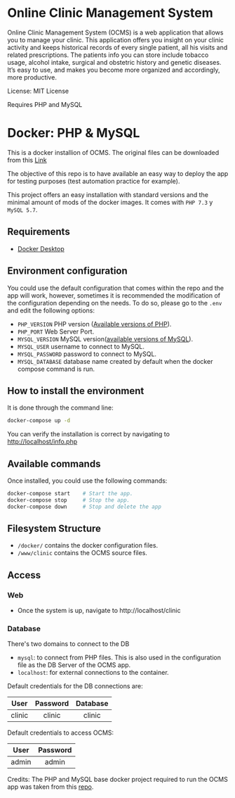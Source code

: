 # Online Clinic Management System

Online Clinic Management System (OCMS) is a web application that allows you to manage your clinic. This application offers you insight on your clinic activity and keeps historical records of every single patient, all his visits and related prescriptions. The patients info you can store include tobacco usage, alcohol intake, surgical and obstetric history and genetic diseases. It’s easy to use, and makes you become more organized and accordingly, more productive. 

License: MIT License

Requires PHP and MySQL

# Docker: PHP & MySQL

This is a docker installion of OCMS. The original files can be downloaded from this [Link](https://bigprof.com/appgini/applications/online-clinic-management-system)

The objective of this repo is to have available an easy way to deploy the app for testing purposes (test automation practice for example).

This project offers an easy installation with standard versions and the minimal amount of mods of the docker images. It comes with `PHP 7.3` y `MySQL 5.7`.

## Requirements

* [Docker Desktop](https://www.docker.com/products/docker-desktop)

## Environment configuration

You could use the default configuration that comes within the repo and the app will work, however, sometimes it is recommended the modification of the configuration depending on the needs. To do so, please go to the `.env` and edit the following options:

* `PHP_VERSION` PHP version ([Available versions of PHP](https://github.com/docker-library/docs/blob/master/php/README.md#supported-tags-and-respective-dockerfile-links)).
* `PHP_PORT` Web Server Port.
* `MYSQL_VERSION` MySQL version([available versions of MySQL](https://hub.docker.com/_/mysql)).
* `MYSQL_USER` username to connect to MySQL.
* `MYSQL_PASSWORD` password to connect to MySQL.
* `MYSQL_DATABASE` database name created by default when the docker compose command is run.

## How to install the environment

It is done through the command line:

```zsh
docker-compose up -d
```

You can verify the installation is correct by navigating to [http://localhost/info.php](http://localhost/info.php)

## Available commands

Once installed, you could use the following commands:

```zsh
docker-compose start    # Start the app.
docker-compose stop     # Stop the app.
docker-compose down     # Stop and delete the app
```

## Filesystem Structure


* `/docker/` contains the docker configuration files.
* `/www/clinic` contains the OCMS source files.

## Access

### Web

* Once the system is up, navigate to http://localhost/clinic

### Database

There's two domains to connect to the DB

* `mysql`: to connect from PHP files. This is also used in the configuration file as the DB Server of the OCMS app.
* `localhost`: for external connections to the container.

Default credentials for the DB connections are:

| User | Password | Database |
|:---:|:---:|:---:|
| clinic | clinic | clinic |

Default credentials to access OCMS:

| User | Password |
|:---:|:---:|
| admin | admin |


Credits: The PHP and MySQL base docker project required to run the OCMS app was taken from this [repo](https://github.com/kodetop/docker-php-mysql).

